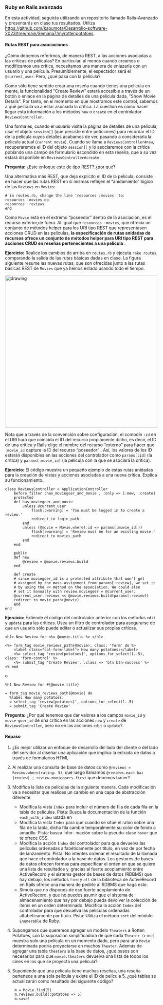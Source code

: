 ### Ruby en Rails avanzado

En esta actividad, seguirás utilizando un repositorio llamado Rails-Avanzado y presentarás en clase tus resultados. 
Utiliza https://github.com/kapumota/Desarrollo-software-2023/tree/main/Semana7/myrottenpotatoes.

#### Rutas REST para asociaciones 
¿Cómo debemos referirnos, de manera REST, a las acciones asociadas a las críticas de películas?
En particular, al menos cuando creamos o modificamos una crítica, necesitamos una manera de enlazarla con un usuario y una película. Presumiblemente, el espectador será el
`@current_user`. Pero, ¿qué pasa con la película?

Como sólo tiene sentido crear una reseña cuando tienes una película en mente, la funcionalidad "Create Review" estará accesible a través de un botón o enlace en la página de 
detalles de una película dada, "Show Movie Details". Por tanto, en el momento en que mostramos este control, sabemos a qué película va a estar asociada la crítica. La cuestión es cómo hacer llegar esta
información a los métodos `new` o `create` en el controlador `ReviewsController`.


Una forma es, cuando el usuario visita la página de detalles de una película, usar el objeto `session[]` (que persiste entre peticiones) para recordar 
el ID de la película cuyos detalles acabamos de ver, pasando a considerarla la película actual (`current movie`). Cuando se llama a `ReviewsController#new`, recuperaremos el 
ID del objeto `session[]` y lo asociaremos con la crítica poblando una campo de formulario escondido en esta reseña, que a su vez estará
disponible en `ReviewsController#create` .

**Pregunta:** ¿Este enfoque este de tipo REST? ¿por qué?

Una altermativa más REST, que deja explícito el ID de la película, consiste en hacer que las rutas REST en sí mismas reflejen el “anidamiento” lógico de las `Reviews` en `Movies`:

```
# in routes.rb, change the line 'resources :movies' to:
resources :movies do
resources :reviews
end
```
Como `Movie` está en el extremo “poseedor” dentro de la asociación, es el recurso exterior,de fuera. Al igual que `resources :movies`, que ofrecía un conjunto de métodos helper 
para los URI tipo REST que representasen acciones CRUD en las películas, **la especificación de rutas anidadas de recursos ofrece un conjunto de métodos helper para URI tipo REST para
acciones CRUD en reseñas pertenecientes a una película** . 

**Ejercicio:** Realice los cambios de arriba en `routes.rb` y ejecuta `rake routes`, comparando la salida de las rutas básicas dadas en clase.
La figura siguiente resume las nuevas rutas, que son ofrecidas junto a las rutas básicas REST de `Movies` que ya hemos estado usando todo el tiempo. 

<img src="https://e.saasbook.info/assets/Chapter5/5.17-36a5d6a9405f182fb2988d545813d5554f7e5c96b2dce25cb38a607e9189eb29.jpg" alt="drawing" width="500"/>


Nota que a través de la convención sobre configuración, el comodín `:id` en el URI hará que coincida el ID del recurso propiamente dicho, es decir, el ID de una crítica 
y Rails elige el nombre del recurso “externo” para hacer que `:movie_id` capture la ID del recurso “poseedor” . Así, los
valores de los ID estarán disponibles en las acciones del controlador como `params[:id]` (la crítica) y `params[:movie_id]` (la película con la que se asociará la crítica).

**Ejercicio:** El código  muestra un pequeño ejemplo de estas rutas anidadas para la creación de vistas y acciones asociadas a una nueva crítica. Explica su funcionamiento.

```
class ReviewsController < ApplicationController
    before_filter :has_moviegoer_and_movie , :only => [:new, :create]
    protected
    def has_moviegoer_and_movie
        unless @current_user
            flash[:warning] = 'You must be logged in to create a review.'
            redirect_to login_path
        end
        unless (@movie = Movie.where(:id => params[:movie_id]))
            flash[:warning] = 'Review must be for an existing movie.'
            redirect_to movies_path
        end
    end

    public
    def new
        @review = @movie.reviews.build
    end

    def create
    # since moviegoer_id is a protected attribute that won't get
    # assigned by the mass-assignment from params[:review], we set it
    # by using the << method on the association. We could also
    # set it manually with review.moviegoer = @current_user.
    @current_user.reviews << @movie.reviews.build(params[:review])
    redirect_to movie_path(@movie)
    end
end
```
**Ejercicio:** Extiende el código del controlador anterior con los métodos `edit` y `update` para las críticas. Usea un filtro de controlador para asegurarse de que un usuario
sólo puede editar o actualizar sus propias críticas.
```
<h1> New Review for <%= @movie.title %> </h1>

<%= form_tag movie_reviews_path(@movie), class: 'form' do %>
    <label class="col-form-label"> How many potatoes:</label>
    <%= select_tag 'review[potatoes]', options_for_select(1..5), class: 'form-control' %>
    <%= submit_tag 'Create Review', :class => 'btn btn-success' %>
<% end 
```

o

```
%h1 New Review for #{@movie.title}

= form_tag movie_reviews_path(@movie) do
  %label How many potatoes:
  = select_tag 'review[potatoes]', options_for_select(1..5)
  = submit_tag 'Create Review'
```

**Pregunta:** ¿Por qué tenemos que dar valores a los campos `movie_id` y `movie-goer_id` de una crítica en las acciones `new` y `create` de `ReviewsController`, pero no en las acciones `edit` o `update`?. 

#### Repaso

1. ¿Es mejor utilizar un enfoque de desarrollo del lado del cliente o del lado del servidor al diseñar una aplicación que implica la entrada de datos a través de formularios HTML
2. Al realizar una consulta de base de datos como `@reviews = Review.where(rating: 5)`​, que luego llamamos `​@reviews.each haz |review| ; review.moviegoers.first` ​que debemos hacer?
3. Modifica la lista de películas de la siguiente manera. Cada modificación va a necesitar que realices un cambio en una capa de abstracción diferente:
   * Modifica la vista `Index` para incluir el número de fila de cada fila en la tabla de películas. Pista: Busca la documentación de la función `each_with_index` usada en
   * Modifica la vista `Index` para que cuando se sitúe el ratón sobre una fila de la tabla, dicha fila cambie temporalmente su color de fondo a amarillo. Pista: busca infor-
    mación sobre la pseudo-clase `hover` que te ofrece CSS.
   * Modifica la acción `Index` del controlador para que devuelva las películas ordenadas alfabéticamente por título, en vez de por fecha de lanzamiento. Pista: No intentes            ordenar el resultado de la llamada que hace el controlador a la base de datos. Los gestores de bases de datos ofrecen formas para especificar el orden en que se quiere  una       lista de resultados y, gracias al fuerte acoplamiento entre ActiveRecord y el sistema gestor de bases de datos (RDBMS) que hay debajo, los métodos `find` y `all` de la             biblioteca de ActiveRecord en Rails ofrece una manera de pedirle al RDBMS que haga esto.
   * Simula que no dispones de ese fuerte acoplamiento de ActiveRecord, y que no puedes asumir que el sistema de almacenamiento que hay por debajo pueda devolver la colección           de ítems en un orden determinado. Modifica la acción `Index` del controlador para que devuelva las películas ordenadas alfabéticamente por título. Pista: Utiliza el método         `sort` del módulo `Enumerable` de Ruby.
5. Supongamos que queremos agregar un modelo `Theaters` a Rotten Potatoes, con la suposición simplificadora de que cada `Theater (cine)` muestra solo una película en un momento dado, pero para una `Movie` determinada podría proyectarse en muchos `Theater`. Además de agregar una tabla `theaters` a la base de datos, ¿qué pasos son necesarios para que `movie.theaters` devuelva una lista de todos los cines en los que se proyecta una película?.
6. Suponiendo que una película tiene muchas reseñas, una reseña pertenece a una sola película y existe el ID de película 5, ¿qué tablas se actualizarán como resultado del siguiente código?

   ```
    m = Movie.find(5)
    m.reviews.build(:potatoes => 5)
    m.save!
   ```
